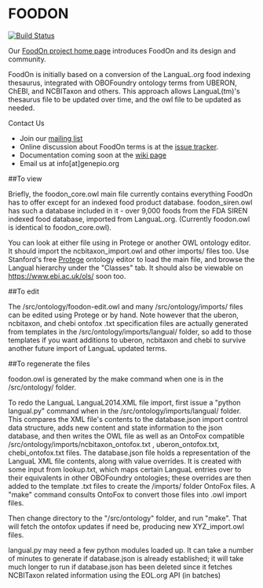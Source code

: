 # FOODON
[![Build Status](https://travis-ci.org/FoodOntology/foodon.svg?branch=master)](https://travis-ci.org/FoodOntology/foodon)

Our [FoodOn project home page](http://foodontology.github.io/foodon/) introduces FoodOn and its design and community.

FoodOn is initially based on a conversion of the LanguaL.org food indexing thesaurus, integrated with OBOFoundry ontology terms from UBERON, ChEBI, and NCBITaxon and others.  This approach allows  LanguaL(tm)'s thesaurus file to be updated over time, and the owl file to be updated as needed.  

Contact Us

* Join our [mailing list](https://groups.google.com/forum/#!forum/foodon-consortium/join)
* Online discussion about FoodOn terms is at the [issue tracker](https://github.com/FoodOntology/foodon/issues).
* Documentation coming soon at the [wiki page](https://github.com/FoodOntology/foodon/wiki)
* Email us at info[at]genepio.org

##To view

Briefly, the foodon_core.owl main file currently contains everything FoodOn has to offer except for an indexed food product database. foodon_siren.owl has such a database included in it - over 9,000 foods from the FDA SIREN indexed food database, imported from LanguaL.org. (Currently foodon.owl is identical to foodon_core.owl).  

You can look at either file using in Protege or another OWL ontology editor.  It should import the ncbitaxon_import.owl and other imports/ files too.  Use Stanford's free [Protege](http://protege.stanford.edu) ontology editor to load the main file, and browse the Langual hierarchy under the "Classes" tab.  It should also be viewable on https://www.ebi.ac.uk/ols/ soon too.

##To edit

The /src/ontology/foodon-edit.owl and many /src/ontology/imports/ files can be edited using Protege or by hand.  Note however that the uberon, ncbitaxon, and chebi ontofox .txt specification files are actually generated from templates in the /src/ontology/imports/langual/ folder, so add to those templates if you want additions to uberon, ncbitaxon and chebi to survive another future import of LanguaL updated terms.

##To regenerate the files

foodon.owl is generated by the make command when one is in the /src/ontology/ folder.  

To redo the LanguaL  LanguaL2014.XML file import, first issue a "python langual.py" command when in the /src/ontology/imports/langual/ folder. This compares the XML file's contents to the database.json import control data structure, adds new content and state information to the json database, and then writes the OWL file as well as an OntoFox compatible /src/ontology/imports/ncbitaxon_ontofox.txt , uberon_ontofox.txt, chebi_ontofox.txt files.  The database.json file holds a representation of the LanguaL XML file contents, along with value overrides.  It is created with some input from lookup.txt, which maps certain LanguaL entries over to their equivalents in other OBOFoundry ontologies; these overrides are then added to the template .txt files to create the /imports/ folder OntoFox files.  A "make" command consults OntoFox to convert those files into .owl import files.

Then change directory to the "/src/ontology" folder, and run "make".  That will fetch the ontofox updates if need be, producing new XYZ_import.owl files. 
  
langual.py may need a few python modules loaded up.  It can take a number of minutes to generate
if database.json is already established; it will take much longer to run if database.json has been
deleted since it fetches NCBITaxon related information using the EOL.org API (in batches)
